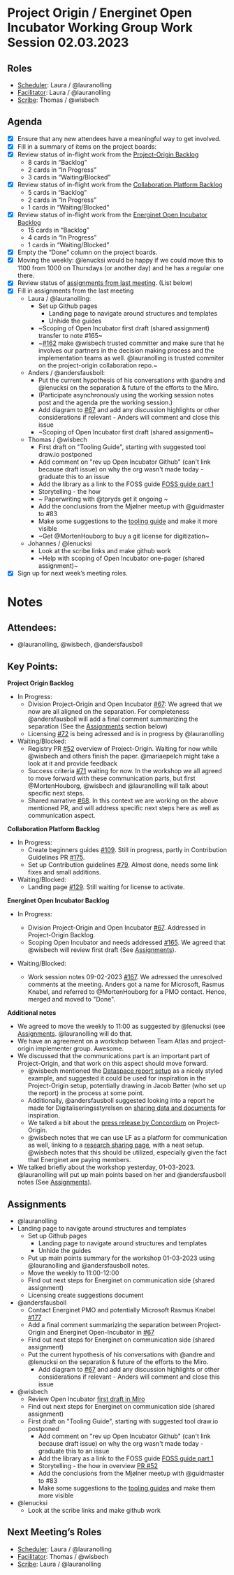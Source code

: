 # Project Origin / Energinet Open Incubator Working Group Work Session 02.03.2023

## Roles
- [Scheduler]: Laura / @lauranolling 
- [Facilitator]: Laura / @lauranolling
- [Scribe]: Thomas / @wisbech 

## Agenda
- [x] Ensure that any new attendees have a meaningful way to get involved.
- [x] Fill in a summary of items on the project boards:
- [x] Review status of in-flight work from the [Project-Origin Backlog]
  - 8 cards in “Backlog” 
  - 2 cards in “In Progress” 
  - 3 cards in “Waiting/Blocked”
- [x] Review status of in-flight work from the [Collaboration Platform Backlog]
  - 5 cards in “Backlog” 
  - 2 cards in “In Progress” 
  - 1 cards in “Waiting/Blocked” 
- [x] Review status of in-flight work from the [Energinet Open Incubator Backlog]
  - 15 cards in “Backlog” 
  - 4 cards in “In Progress” 
  - 1 cards in “Waiting/Blocked”
- [x] Empty the “Done” column on the project boards.
- [x] Moving the weekly: @lenucksi would be happy if we could move this to 1100 from 1000 on Thursdays (or another day) and he has a regular one there.
- [x] Review status of [assignments from last meeting](https://github.com/energinet-open-incubator/origin-collaboration/blob/main/meeting-minutes/project-origin-working-session-02-02-2023.md). (List below)
- [x] Fill in assignments from the last meeting
  - Laura / @lauranolling:
    - Set up Github pages
        - Landing page to navigate around structures and templates
        - Unhide the guides
    - ~Scoping of Open Incubator first draft (shared assignment) transfer to note #165~
    - ~[#162](https://github.com/energinet-open-incubator/origin-collaboration/issues/162) make @wisbech trusted committer and make sure that he involves our partners in the decision making process and the implementation teams as well. @lauranolling is trusted commiter on the project-origin collaboration repo.~
  - Anders / @andersfausboll:
    - Put the current hypothesis of his conversations with @andre and @lenucksi on the separation & future of the efforts to the Miro.  
    - (Participate asynchronously using the working session notes post and the agenda pre the working session.)
    - Add diagram to [#67](https://github.com/energinet-open-incubator/origin-collaboration/issues/67) and add any discussion highlights or other considerations if relevant - Anders will comment and close this issue
    - ~Scoping of Open Incubator first draft (shared assignment)~
  - Thomas / @wisbech 
    - First draft on "Tooling Guide", starting with suggested tool draw.io  postponed 
    - Add comment on "rev up Open Incubator Github" (can't link because draft issue) on why the org wasn't made today - graduate this to an issue
    - Add the library as a link to the FOSS guide [FOSS guide part 1](https://github.com/orgs/energinet-open-incubator/projects/11/views/1?pane=issue&itemId=19492319)
    - Storytelling - the how
    - ~ Paperwriting with @tpryds get it ongoing  ~
    - Add the conclusions from the Mjølner meetup with @guidmaster to #83 
    - Make some suggestions to the [tooling guide](https://github.com/energinet-open-incubator/origin-collaboration/tree/main/guides) and make it more visible
    - ~Get @MortenHouborg to buy a git license for digitization~
  - Johannes / @lenucksi
    - Look at the scribe links and make github work 
    - ~Help with scoping of Open Incubator one-pager (shared assignment)~
- [x] Sign up for next week’s meeting roles.

# Notes

## Attendees:
- @lauranolling, @wisbech, @andersfausboll 

## Key Points:

**Project Origin Backlog**
- In Progress:
    - Division Project-Origin and Open Incubator [#67](https://github.com/energinet-open-incubator/origin-collaboration/issues/67): We agreed that we now are all aligned on the separation. For completeness @andersfausboll will add a final comment summarizing the separation (See the [Assignments](#assignments) section below)
    - Licensing [#72](https://github.com/energinet-open-incubator/origin-collaboration/issues/72) is being adressed and is in progress by @lauranolling 
- Waiting/Blocked:
    - Registry PR [#52](https://github.com/energinet-open-incubator/registry/pull/52) overview of Project-Origin. Waiting for now while @wisbech and others finish the paper. @mariaepelch might take a look at it and provide feedback
    - Success criteria [#71](https://github.com/energinet-open-incubator/origin-collaboration/issues/71) waiting for now. In the workshop we all agreed to move forward with these communication parts, but first @MortenHouborg, @wisbech and @lauranolling will talk about specific next steps. 
    - Shared narrative [#68](https://github.com/energinet-open-incubator/origin-collaboration/issues/68). In this context we are working on the above mentioned PR, and will address specific next steps here as well as communication aspect. 
    
**Collaboration Platform Backlog** 
- In Progress:
    - Create beginners guides [#109](https://github.com/energinet-open-incubator/origin-collaboration/issues/109). Still in progress, partly in Contribution Guidelines PR [#175](https://github.com/energinet-open-incubator/origin-collaboration/pull/175). 
    - Set up Contribution guidelines [#79](https://github.com/energinet-open-incubator/origin-collaboration/issues/79). Almost done, needs some link fixes and small additions.
- Waiting/Blocked:
    - Landing page [#129](https://github.com/energinet-open-incubator/origin-collaboration/issues/129). Still waiting for license to activate. 

**Energinet Open Incubator Backlog**
- In Progress:
    - Division Project-Origin and Open Incubator [#67](https://github.com/energinet-open-incubator/origin-collaboration/issues/67). Addressed in Project-Origin Backlog.
    - Scoping Open Incubator and needs addressed [#165](https://github.com/energinet-open-incubator/origin-collaboration/issues/165). We agreed that @wisbech will review first draft (See [Assignments](#assignments)).
    
- Waiting/Blocked:
    - Work session notes 09-02-2023 [#167](https://github.com/energinet-open-incubator/origin-collaboration/pull/167). We adressed the unresolved comments at the meeting. Anders got a name for Microsoft, Rasmus Knabel, and referred to @MortenHouborg for a PMO contact. Hence, merged and moved to "Done".
    

**Additional notes**
- We agreed to move the weekly to 11:00 as suggested by @lenucksi (see [Assignments](#assignments). @lauranolling will do that.
- We have an agreement on a workshop between Team Atlas and project-origin implementer group. Awesome.
- We discussed that the communications part is an important part of Project-Origin, and that work on this aspect should move forward. 
    - @wisbech mentioned the [Dataspace report setup](https://rapport.dataspaces.dk/intro) as a nicely styled example, and suggested it could be used for inspiration in the Project-Origin setup, potentially drawing in Jacob Bøtter (who set up the report) in the process at some point. 
    - Additionally, @andersfausboll suggested looking into a report he made for Digitaliseringsstyrelsen on [sharing data and documents](https://arkitektur.digst.dk/node/1097) for inspiration. 
    -  We talked a bit about the [press release by Concordium](https://via.ritzau.dk/pressemeddelelse/concordium-blockchain-bidrager-til-energinets-nye-gronne-energicertifikat-platform?publisherId=13561402&releaseId=13670905) on Project-Origin. 
    -  @wisbech notes that we can use LF as a platform for communication as well, linking to a [research sharing page](https://www.linuxfoundation.org/research), with a neat setup. @wisbech notes that this should be utilized, especially given the fact that Energinet are paying members.  
- We talked briefly about the workshop yesterday, 01-03-2023. @lauranolling will put up main points based on her and @andersfausboll notes (See [Assignments](#assignments)). 
## Assignments
- @lauranolling 
- Landing page to navigate around structures and templates
    - Set up Github pages
        - Landing page to navigate around structures and templates
        - Unhide the guides
    - Put up main points summary for the workshop 01-03-2023 using @lauranolling and @andersfausboll notes. 
    - Move the weekly to 11:00-12:00 
    - Find out next steps for Energinet on communication side (shared assignment)
    - Licensing create suggestions document
- @andersfausboll 
  - Contact Energinet PMO and potentially Microsoft Rasmus Knabel [#177](https://github.com/energinet-open-incubator/origin-collaboration/issues/177)
  - Add a final comment summarizing the separation between Project-Origin and Energinet Open-Incubator in [#67](https://github.com/energinet-open-incubator/origin-collaboration/issues/67)
  - Find out next steps for Energinet on communication side (shared assignment)
  - Put the current hypothesis of his conversations with @andre and @lenucksi on the separation & future of the efforts to the Miro. 
    - Add diagram to [#67](https://github.com/energinet-open-incubator/origin-collaboration/issues/67) and add any discussion highlights or other considerations if relevant - Anders will comment and close this issue
- @wisbech 
  - Review Open Incubator [first draft in Miro](https://miro.com/app/board/uXjVP3As-l8=/?moveToWidget=3458764545498972526&cot=14)
  - Find out next steps for Energinet on communication side (shared assignment)
  - First draft on "Tooling Guide", starting with suggested tool draw.io  postponed 
    - Add comment on "rev up Open Incubator Github" (can't link because draft issue) on why the org wasn't made today - graduate this to an issue
    - Add the library as a link to the FOSS guide [FOSS guide part 1](https://github.com/orgs/energinet-open-incubator/projects/11/views/1?pane=issue&itemId=19492319)
    - Storytelling - the how in overview [PR #52](https://github.com/energinet-open-incubator/registry/pull/52)
    - Add the conclusions from the Mjølner meetup with @guidmaster to #83 
    - Make some suggestions to the [tooling guides](https://github.com/energinet-open-incubator/origin-collaboration/tree/main/docs/github_guides) and make them more visible
- @lenucksi 
  - Look at the scribe links and make github work 
  

## Next Meeting’s Roles
- [Scheduler]:  Laura / @lauranolling 
- [Facilitator]:  Thomas / @wisbech 
- [Scribe]: Laura / @lauranolling 


<!-- anchorlink style use -->
[Project-Origin Backlog]: https://github.com/orgs/energinet-open-incubator/projects/6/views/2
[Collaboration Platform Backlog]: https://github.com/orgs/energinet-open-incubator/projects/2/views/1
[Energinet Open Incubator Backlog]: https://github.com/orgs/energinet-open-incubator/projects/1/views/1

[Scheduler]: https://github.com/energinet-open-incubator/origin-collaboration/blob/main/docs/guidelines/roles.md#scheduler
[Facilitator]: https://github.com/energinet-open-incubator/origin-collaboration/blob/main/docs/guidelines/roles.md#facilitator
[Scribe]: https://github.com/energinet-open-incubator/origin-collaboration/blob/main/docs/guidelines/roles.md#scribe

[Open Incubator organization]: https://github.com/energinet-open-incubator
[Assignments]: #assignments

